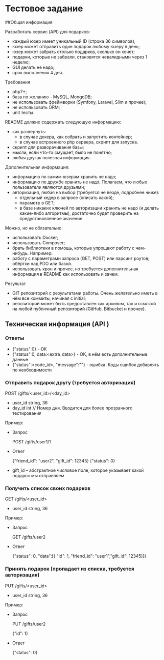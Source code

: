 # Тестовое задание

##Общая информация

Разработать сервис (API) для подарков:
- каждый юзер имеет уникальный ID (строка 36 символов);
- юзер может отправить один подарок любому юзеру в день;
- юзер может забрать столько подарков, сколько он хочет;
- подарки, которые не забрали, становятся невалидными через 1 неделю;
- GUI делать не надо;
- срок выполнения 4 дня.

Требования
- php7+;
- база по желанию - MySQL, MongoDB;
- не использовать фреймворки (Symfony, Laravel, Slim и прочее);
- не использовать ORM;
- unit тесты.

README должно содержать следующую информацию:
- как развернуть:
    - в случае докера, как собрать и запустить контейнер;
    - в случае встроенного php сервера, скрипт для запуска.
- скрипт для разворачивания базы;
- мысли, если что-то смущает, было не понятно;
- любая другая полезная информация.

Дополнительная информация:
- информацию по самим юзерам хранить не надо;
- информацию по дружбе хранить не надо. Полагаем, что любые пользователи являются друзьями;
- авторизация, любая на выбор (требуется не везде, подробнее ниже):
    - отдельный хедер в запросе (описать какой);
    - параметр в GET;
    - в базе никаких ключей по авторизации хранить не надо (и делать какие-либо алгоритмы), достаточно будет проверить на предустановленное значение.

Можно, но не обязательно:
- использовать Docker;
- использовать Composer;
- брать библиотеки в помощь, которые упрощают работу с чем-нибудь. Например:
- работу с параметрами запроса (GET, POST) или парсинг роутов;
обёртки над PDO или базой.
- использовать крон и прочее, но требуется дополнительная информация в README как использовать и зачем.

Результат
- GIT репозиторий с результатами работы. Очень желательно иметь в нём все коммиты, начиная с initial;
- репозиторий может быть предоставлен как архивом, так и ссылкой на любой публичный репозиторий (GitHub, Bitbucket и прочее).

## Техническая информация (API )
### Ответы
- {"status":0} - OK
- {"status":0, data:<extra_data>} - OK, в нём есть дополнительные данные
- {"status":<code_id>, "message":"<description>"} - ошибка. Коды ошибок добавлять по необходимости

### Отправить подарок другу (требуется авторизация)
POST /gifts/<user_id>/<day_id>
- user_id string, 36
- day_id int // Номер дня. Вводится для более прозрачного тестирования

Пример:
- Запрос


    POST /gifts/user1/1

- Ответ


    {"friend_id": "user2", "gift_id": 12345}
    {"status": 0}

- gift_id – абстрактное числовое поле, которое указывает какой подарок мы отправляем

### Получить список своих подарков
GET /gifts/<user_id>
- user_id string, 36

Пример:
- Запрос


    GET /gifts/user2

- Ответ


    {"status": 0, "data":[{ "id": 1, "friend_id": "user1","gift_id": 12345}]}

### Принять подарок (пропадает из списка, требуется авторизация)
PUT /gifts/<user_id>

- user_id string, 36

Пример:
- Запрос


    PUT /gifts/user2
    
    {"id": 1}

- Ответ



    {"status": 0}

